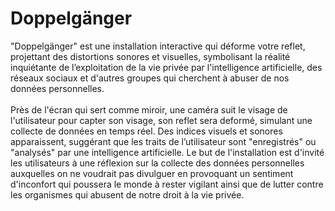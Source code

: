 # Doppelgänger

 "Doppelgänger" est une installation interactive qui déforme votre reflet, projettant des distortions sonores et visuelles, symbolisant la réalité inquiétante de l’exploitation de la vie privée par l'intelligence artificielle, des réseaux sociaux et d'autres groupes qui cherchent à abuser de nos données personnelles.
 <br>
 <br>
 Près de l'écran qui sert comme miroir, une caméra suit le visage de l'utilisateur pour capter son visage, son reflet sera deformé, simulant une collecte de données en temps réel. Des indices visuels et sonores apparaissent, suggérant que les traits de l’utilisateur sont "enregistrés" ou "analysés" par une intelligence artificielle. Le but de l'installation est d'invité les utilisateurs à une réflexion sur la collecte des données personnelles auxquelles on ne voudrait pas divulguer en provoquant un sentiment d'inconfort qui poussera le monde à rester vigilant ainsi que de lutter contre les organismes qui abusent de notre droit à la vie privée.